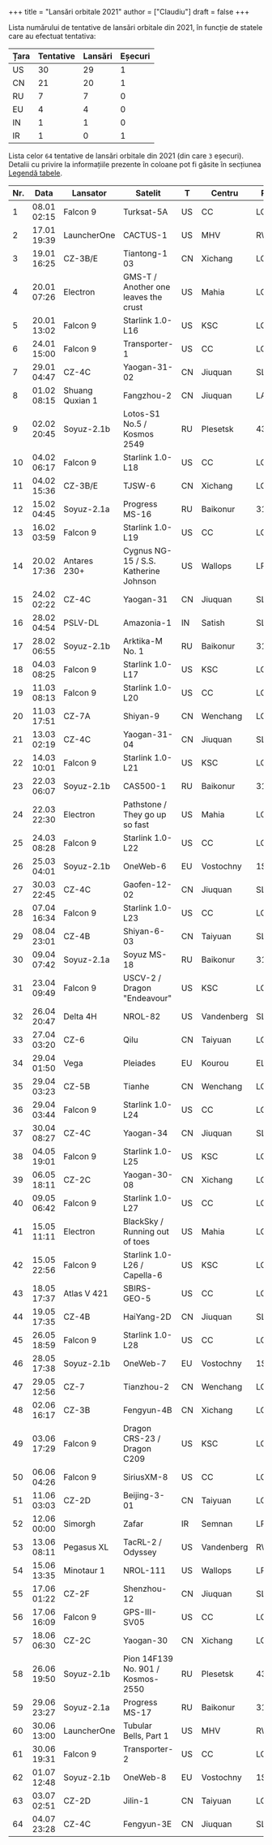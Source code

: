 +++
title = "Lansări orbitale 2021"
author = ["Claudiu"]
draft = false
+++

Lista numărului de tentative de lansări orbitale din 2021, în funcție de statele care au efectuat tentativa:

| Țara | Tentative | Lansări | Eșecuri |
|------|-----------|---------|---------|
| US   | 30        | 29      | 1       |
| CN   | 21        | 20      | 1       |
| RU   | 7         | 7       | 0       |
| EU   | 4         | 4       | 0       |
| IN   | 1         | 1       | 0       |
| IR   | 1         | 0       | 1       |

Lista celor `64` tentative de lansări orbitale din 2021 (din care `3` eșecuri). Detalii cu privire la informațiile prezente în coloane pot fi găsite în secțiunea [Legendă tabele](/t/legenda_tabele).

| Nr. | Data        | Lansator        | Satelit                               | T  | Centru     | Rampă   | R. | Bul             |
|-----|-------------|-----------------|---------------------------------------|----|------------|---------|----|-----------------|
| 1   | 08.01 02:15 | Falcon 9        | Turksat-5A                            | US | CC         | LC40    | S  | [103](/bul/103) |
| 2   | 17.01 19:39 | LauncherOne     | CACTUS-1                              | US | MHV        | RW12/30 | S  | [103](/bul/103) |
| 3   | 19.01 16:25 | CZ-3B/E         | Tiantong-1 03                         | CN | Xichang    | LC2     | S  | [104](/bul/104) |
| 4   | 20.01 07:26 | Electron        | GMS-T / Another one leaves the crust  | US | Mahia      | LC1     | S  | [104](/bul/104) |
| 5   | 20.01 13:02 | Falcon 9        | Starlink 1.0-L16                      | US | KSC        | LC39A   | S  | [104](/bul/104) |
| 6   | 24.01 15:00 | Falcon 9        | Transporter-1                         | US | CC         | LC40    | S  | [104](/bul/104) |
| 7   | 29.01 04:47 | CZ-4C           | Yaogan-31-02                          | CN | Jiuquan    | SLS2    | S  | [104](/bul/104) |
| 8   | 01.02 08:15 | Shuang Quxian 1 | Fangzhou-2                            | CN | Jiuquan    | LA4     | F  | [105](/bul/105) |
| 9   | 02.02 20:45 | Soyuz-2.1b      | Lotos-S1 No.5 / Kosmos 2549           | RU | Plesetsk   | 43/4    | S  | [105](/bul/105) |
| 10  | 04.02 06:17 | Falcon 9        | Starlink 1.0-L18                      | US | CC         | LC40    | S  | [105](/bul/105) |
| 11  | 04.02 15:36 | CZ-3B/E         | TJSW-6                                | CN | Xichang    | LC3     | S  | [105](/bul/105) |
| 12  | 15.02 04:45 | Soyuz-2.1a      | Progress MS-16                        | RU | Baikonur   | 31/6    | S  | [106](/bul/106) |
| 13  | 16.02 03:59 | Falcon 9        | Starlink 1.0-L19                      | US | CC         | LC40    | S  | [106](/bul/106) |
| 14  | 20.02 17:36 | Antares 230+    | Cygnus NG-15 / S.S. Katherine Johnson | US | Wallops    | LP-0A   | S  | [107](/bul/107) |
| 15  | 24.02 02:22 | CZ-4C           | Yaogan-31                             | CN | Jiuquan    | SLS-2   | S  | [107](/bul/107) |
| 16  | 28.02 04:54 | PSLV-DL         | Amazonia-1                            | IN | Satish     | SLP     | S  | [108](/bul/108) |
| 17  | 28.02 06:55 | Soyuz-2.1b      | Arktika-M No. 1                       | RU | Baikonur   | 31/6    | S  | [108](/bul/108) |
| 18  | 04.03 08:25 | Falcon 9        | Starlink 1.0-L17                      | US | KSC        | LC39A   | S  | [109](/bul/109) |
| 19  | 11.03 08:13 | Falcon 9        | Starlink 1.0-L20                      | US | CC         | LC40    | S  | [110](/bul/110) |
| 20  | 11.03 17:51 | CZ-7A           | Shiyan-9                              | CN | Wenchang   | LC-2    | S  | [110](/bul/110) |
| 21  | 13.03 02:19 | CZ-4C           | Yaogan-31-04                          | CN | Jiuquan    | SLS-2   | S  | [110](/bul/110) |
| 22  | 14.03 10:01 | Falcon 9        | Starlink 1.0-L21                      | US | KSC        | LC39A   | S  | [110](/bul/110) |
| 23  | 22.03 06:07 | Soyuz-2.1b      | CAS500-1                              | RU | Baikonur   | 31/6    | S  | [111](/bul/111) |
| 24  | 22.03 22:30 | Electron        | Pathstone / They go up so fast        | US | Mahia      | LC1     | S  | [111](/bul/111) |
| 25  | 24.03 08:28 | Falcon 9        | Starlink 1.0-L22                      | US | CC         | LC40    | S  | [111](/bul/111) |
| 26  | 25.03 04:01 | Soyuz-2.1b      | OneWeb-6                              | EU | Vostochny  | 1S      | S  | [111](/bul/111) |
| 27  | 30.03 22:45 | CZ-4C           | Gaofen-12-02                          | CN | Jiuquan    | SLS-2   | S  | [112](/bul/112) |
| 28  | 07.04 16:34 | Falcon 9        | Starlink 1.0-L23                      | US | CC         | LC40    | S  | [112](/bul/112) |
| 29  | 08.04 23:01 | CZ-4B           | Shiyan-6-03                           | CN | Taiyuan    | SLC-40  | S  | [112](/bul/112) |
| 30  | 09.04 07:42 | Soyuz-2.1a      | Soyuz MS-18                           | RU | Baikonur   | 31/6    | S  | [112](/bul/112) |
| 31  | 23.04 09:49 | Falcon 9        | USCV-2 / Dragon "Endeavour"           | US | KSC        | LC39A   | S  | [113](/bul/113) |
| 32  | 26.04 20:47 | Delta 4H        | NROL-82                               | US | Vandenberg | SLC6    | S  | [113](/bul/113) |
| 33  | 27.04 03:20 | CZ-6            | Qilu                                  | CN | Taiyuan    | LC16    | S  | [113](/bul/113) |
| 34  | 29.04 01:50 | Vega            | Pleiades                              | EU | Kourou     | ELV     | S  | [113](/bul/113) |
| 35  | 29.04 03:23 | CZ-5B           | Tianhe                                | CN | Wenchang   | LC1     | S  | [113](/bul/113) |
| 36  | 29.04 03:44 | Falcon 9        | Starlink 1.0-L24                      | US | CC         | LC40    | S  | [113](/bul/113) |
| 37  | 30.04 08:27 | CZ-4C           | Yaogan-34                             | CN | Jiuquan    | SLS-2   | S  | [114](/bul/114) |
| 38  | 04.05 19:01 | Falcon 9        | Starlink 1.0-L25                      | US | KSC        | LC39A   | S  | [114](/bul/114) |
| 39  | 06.05 18:11 | CZ-2C           | Yaogan-30-08                          | CN | Xichang    | LC3     | S  | [114](/bul/114) |
| 40  | 09.05 06:42 | Falcon 9        | Starlink 1.0-L27                      | US | CC         | LC40    | S  | [115](/bul/115) |
| 41  | 15.05 11:11 | Electron        | BlackSky / Running out of toes        | US | Mahia      | LC-1    | F  | [115](/bul/115) |
| 42  | 15.05 22:56 | Falcon 9        | Starlink 1.0-L26 / Capella-6          | US | KSC        | LC39A   | S  | [115](/bul/115) |
| 43  | 18.05 17:37 | Atlas V 421     | SBIRS-GEO-5                           | US | CC         | LC41    | S  | [115](/bul/115) |
| 44  | 19.05 17:35 | CZ-4B           | HaiYang-2D                            | CN | Jiuquan    | SLS-2   | S  | [115](/bul/115) |
| 45  | 26.05 18:59 | Falcon 9        | Starlink 1.0-L28                      | US | CC         | LC40    | S  | [116](/bul/116) |
| 46  | 28.05 17:38 | Soyuz-2.1b      | OneWeb-7                              | EU | Vostochny  | 1S      | S  | [116](/bul/116) |
| 47  | 29.05 12:56 | CZ-7            | Tianzhou-2                            | CN | Wenchang   | LC-2    | S  | [116](/bul/116) |
| 48  | 02.06 16:17 | CZ-3B           | Fengyun-4B                            | CN | Xichang    | LC-2    | S  | [117](/bul/117) |
| 49  | 03.06 17:29 | Falcon 9        | Dragon CRS-23 / Dragon C209           | US | KSC        | LC39A   | S  | [117](/bul/117) |
| 50  | 06.06 04:26 | Falcon 9        | SiriusXM-8                            | US | CC         | LC40    | S  | [117](/bul/117) |
| 51  | 11.06 03:03 | CZ-2D           | Beijing-3-01                          | CN | Taiyuan    | LC-9    | S  | [117](/bul/117) |
| 52  | 12.06 00:00 | Simorgh         | Zafar                                 | IR | Semnan     | LP-2    | F  | [118](/bul/118) |
| 53  | 13.06 08:11 | Pegasus XL      | TacRL-2 / Odyssey                     | US | Vandenberg | RW??    | S  | [117](/bul/117) |
| 54  | 15.06 13:35 | Minotaur 1      | NROL-111                              | US | Wallops    | LP-0B   | S  | [117](/bul/117) |
| 55  | 17.06 01:22 | CZ-2F           | Shenzhou-12                           | CN | Jiuquan    | SLS-1   | S  | [118](/bul/118) |
| 56  | 17.06 16:09 | Falcon 9        | GPS-III-SV05                          | US | CC         | LC40    | S  | [118](/bul/118) |
| 57  | 18.06 06:30 | CZ-2C           | Yaogan-30                             | CN | Xichang    | LC-3    | S  | [118](/bul/118) |
| 58  | 26.06 19:50 | Soyuz-2.1b      | Pion 14F139 No. 901 / Kosmos-2550     | RU | Plesetsk   | 43/3    | S  | [119](/bul/119) |
| 59  | 29.06 23:27 | Soyuz-2.1a      | Progress MS-17                        | RU | Baikonur   | 31/6    | S  | [119](/bul/119) |
| 60  | 30.06 13:00 | LauncherOne     | Tubular Bells, Part 1                 | US | MHV        | RW12/30 | S  | [119](/bul/119) |
| 61  | 30.06 19:31 | Falcon 9        | Transporter-2                         | US | CC         | LC40    | S  | [119](/bul/119) |
| 62  | 01.07 12:48 | Soyuz-2.1b      | OneWeb-8                              | EU | Vostochny  | 1S      | S  | [120](/bul/120) |
| 63  | 03.07 02:51 | CZ-2D           | Jilin-1                               | CN | Taiyuan    | LC-9    | S  | [120](/bul/120) |
| 64  | 04.07 23:28 | CZ-4C           | Fengyun-3E                            | CN | Jiuquan    | SLS-2   | S  | [120](/bul/120) |